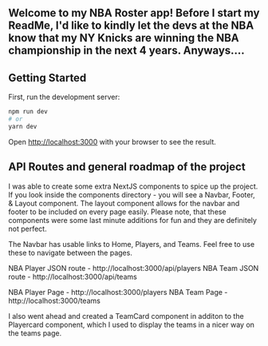 ## Welcome to my NBA Roster app! Before I start my ReadMe, I'd like to kindly let the devs at the NBA know that my NY Knicks are winning the NBA championship in the next 4 years. Anyways....

## Getting Started

First, run the development server:

```bash
npm run dev
# or
yarn dev
```

Open [http://localhost:3000](http://localhost:3000) with your browser to see the result.


## API Routes and general roadmap of the project

I was able to create some extra NextJS components to spice up the project. If you look inside the components directory - you will see a Navbar, Footer, & Layout component. The layout component allows for the navbar and footer to be included on every page easily. Please note, that these components were some last minute additions for fun and they are definitely not perfect.

The Navbar has usable links to Home, Players, and Teams. Feel free to use these to navigate between the pages.

NBA Player JSON route - http://localhost:3000/api/players
NBA Team JSON route - http://localhost:3000/api/teams

NBA Player Page - http://localhost:3000/players
NBA Team Page - http://localhost:3000/teams

I also went ahead and created a TeamCard component in additon to the Playercard component, which I used to display the teams in a nicer way on the teams page.

